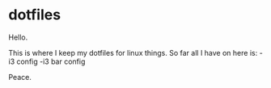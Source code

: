 # dotfiles
Hello.

This is where I keep my dotfiles for linux things. So far all I have on here is:
	-i3 config
	-i3 bar config

Peace.
